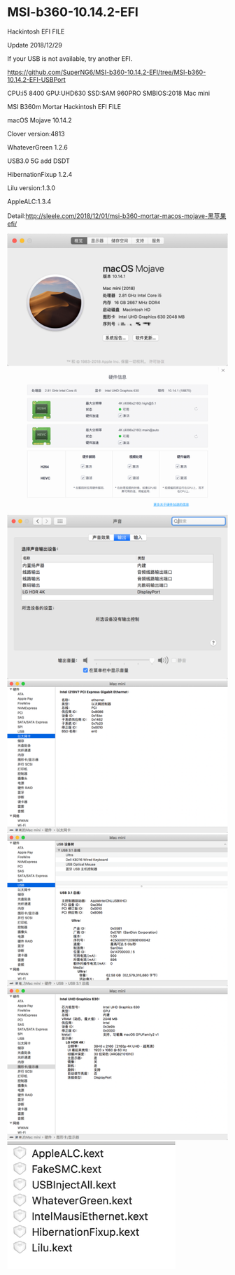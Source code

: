 # MSI-b360-10.14.2-EFI
Hackintosh EFI FILE

Update 2018/12/29

If your USB is not available, try another EFI.

https://github.com/SuperNG6/MSI-b360-10.14.2-EFI/tree/MSI-b360-10.14.2-EFI-USBPort




CPU:i5 8400
GPU:UHD630
SSD:SAM 960PRO
SMBIOS:2018 Mac mini


MSI B360m Mortar Hackintosh EFI FILE

macOS Mojave 10.14.2

Clover version:4813

WhateverGreen 1.2.6

USB3.0 5G add DSDT

HibernationFixup 1.2.4

Lilu version:1.3.0

AppleALC:1.3.4

Detail:http://sleele.com/2018/12/01/msi-b360-mortar-macos-mojave-黑苹果efi/

![示例图片加载失败](https://raw.githubusercontent.com/SuperNG6/pic/master/Hackintosh%20images/image-3.png)
![示例图片加载失败](https://raw.githubusercontent.com/SuperNG6/pic/master/Hackintosh%20images/image-2.png)
![示例图片加载失败](https://raw.githubusercontent.com/SuperNG6/pic/master/Hackintosh%20images/image-8.png)
![示例图片加载失败](https://raw.githubusercontent.com/SuperNG6/pic/master/Hackintosh%20images/image-6.png)
![示例图片加载失败](https://raw.githubusercontent.com/SuperNG6/pic/master/Hackintosh%20images/image-4.png)
![示例图片加载失败](https://raw.githubusercontent.com/SuperNG6/pic/master/Hackintosh%20images/image-7.png)
![示例图片加载失败](https://raw.githubusercontent.com/SuperNG6/pic/master/Hackintosh%20images/image-1.png)
